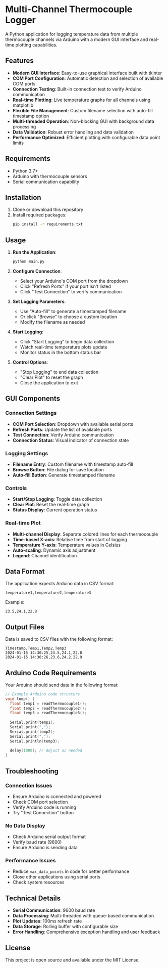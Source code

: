 # Multi-Channel Thermocouple Logger

A Python application for logging temperature data from multiple thermocouple channels via Arduino with a modern GUI interface and real-time plotting capabilities.

## Features

- **Modern GUI Interface**: Easy-to-use graphical interface built with tkinter
- **COM Port Configuration**: Automatic detection and selection of available COM ports
- **Connection Testing**: Built-in connection test to verify Arduino communication
- **Real-time Plotting**: Live temperature graphs for all channels using matplotlib
- **Flexible File Management**: Custom filename selection with auto-fill timestamp option
- **Multi-threaded Operation**: Non-blocking GUI with background data processing
- **Data Validation**: Robust error handling and data validation
- **Performance Optimized**: Efficient plotting with configurable data point limits

## Requirements

- Python 3.7+
- Arduino with thermocouple sensors
- Serial communication capability

## Installation

1. Clone or download this repository
2. Install required packages:
   ```bash
   pip install -r requirements.txt
   ```

## Usage

1. **Run the Application**:
   ```bash
   python main.py
   ```

2. **Configure Connection**:
   - Select your Arduino's COM port from the dropdown
   - Click "Refresh Ports" if your port isn't listed
   - Click "Test Connection" to verify communication

3. **Set Logging Parameters**:
   - Use "Auto-fill" to generate a timestamped filename
   - Or click "Browse" to choose a custom location
   - Modify the filename as needed

4. **Start Logging**:
   - Click "Start Logging" to begin data collection
   - Watch real-time temperature plots update
   - Monitor status in the bottom status bar

5. **Control Options**:
   - "Stop Logging" to end data collection
   - "Clear Plot" to reset the graph
   - Close the application to exit

## GUI Components

### Connection Settings
- **COM Port Selection**: Dropdown with available serial ports
- **Refresh Ports**: Update the list of available ports
- **Test Connection**: Verify Arduino communication
- **Connection Status**: Visual indicator of connection state

### Logging Settings
- **Filename Entry**: Custom filename with timestamp auto-fill
- **Browse Button**: File dialog for save location
- **Auto-fill Button**: Generate timestamped filename

### Controls
- **Start/Stop Logging**: Toggle data collection
- **Clear Plot**: Reset the real-time graph
- **Status Display**: Current operation status

### Real-time Plot
- **Multi-channel Display**: Separate colored lines for each thermocouple
- **Time-based X-axis**: Relative time from start of logging
- **Temperature Y-axis**: Temperature values in Celsius
- **Auto-scaling**: Dynamic axis adjustment
- **Legend**: Channel identification

## Data Format

The application expects Arduino data in CSV format:
```
temperature1,temperature2,temperature3
```

Example:
```
23.5,24.1,22.8
```

## Output Files

Data is saved to CSV files with the following format:
```csv
Timestamp,Temp1,Temp2,Temp3
2024-01-15 14:30:25,23.5,24.1,22.8
2024-01-15 14:30:26,23.6,24.2,22.9
```

## Arduino Code Requirements

Your Arduino should send data in the following format:
```cpp
// Example Arduino code structure
void loop() {
  float temp1 = readThermocouple1();
  float temp2 = readThermocouple2();
  float temp3 = readThermocouple3();
  
  Serial.print(temp1);
  Serial.print(",");
  Serial.print(temp2);
  Serial.print(",");
  Serial.println(temp3);
  
  delay(1000); // Adjust as needed
}
```

## Troubleshooting

### Connection Issues
- Ensure Arduino is connected and powered
- Check COM port selection
- Verify Arduino code is running
- Try "Test Connection" button

### No Data Display
- Check Arduino serial output format
- Verify baud rate (9600)
- Ensure Arduino is sending data

### Performance Issues
- Reduce `max_data_points` in code for better performance
- Close other applications using serial ports
- Check system resources

## Technical Details

- **Serial Communication**: 9600 baud rate
- **Data Processing**: Multi-threaded with queue-based communication
- **Plot Updates**: 100ms refresh rate
- **Data Storage**: Rolling buffer with configurable size
- **Error Handling**: Comprehensive exception handling and user feedback

## License

This project is open source and available under the MIT License. 